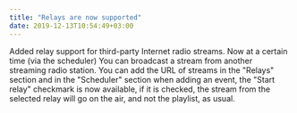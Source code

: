```yaml
---
title: "Relays are now supported"
date: 2019-12-13T10:54:49+03:00
---
```


Added relay support for third-party Internet radio streams. Now at a certain time (via the scheduler) You can broadcast a stream from another streaming radio station. You can add the URL of streams in the "Relays" section and in the "Scheduler" section when adding an event, the "Start relay" checkmark is now available, if it is checked, the stream from the selected relay will go on the air, and not the playlist, as usual.